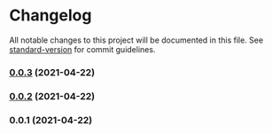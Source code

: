 # Changelog

All notable changes to this project will be documented in this file. See [standard-version](https://github.com/conventional-changelog/standard-version) for commit guidelines.

### [0.0.3](https://github.com/rdarida/pantry-cloud/compare/v0.0.2...v0.0.3) (2021-04-22)

### [0.0.2](https://github.com/rdarida/pantry-cloud/compare/v0.0.1...v0.0.2) (2021-04-22)

### 0.0.1 (2021-04-22)
